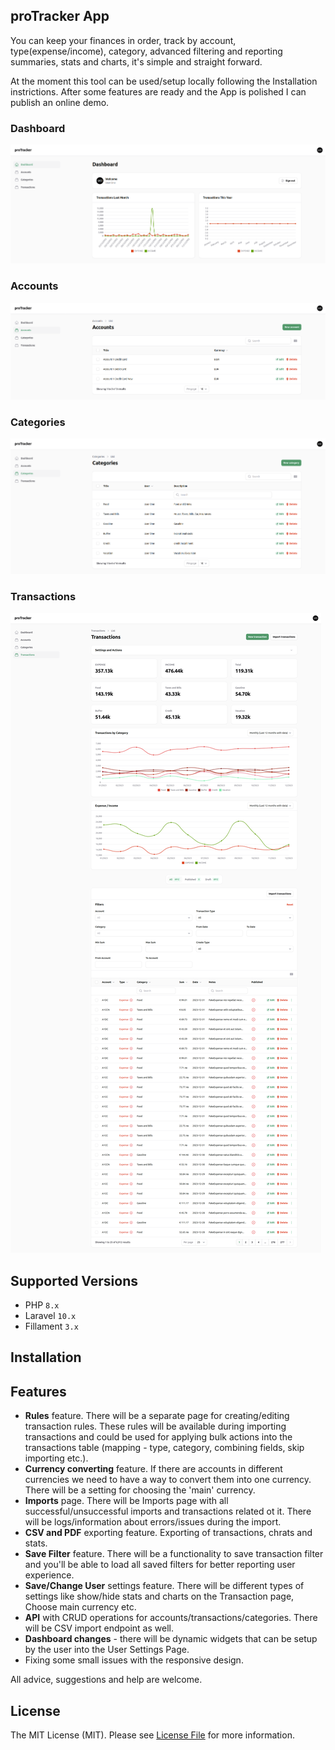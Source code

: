## proTracker App

You can keep your finances in order, track by account, type(expense/income), category, 
advanced filtering and reporting summaries, stats and charts, it's simple and straight forward.

At the moment this tool can be used/setup locally following the Installation instrictions.
After some features are ready and the App is polished I can publish an online demo.

### Dashboard
![](./screenshots/proTracker-dashboard.png)

### Accounts
![](./screenshots/proTracker-accounts.png)

### Categories
![](./screenshots/proTracker-categories.png)

### Transactions
![](./screenshots/proTracker-transactions.png)


## Supported Versions
- PHP `8.x`
- Laravel `10.x`
- Fillament `3.x`

## Installation

## Features

- <b>Rules</b> feature. There will be a separate page for creating/editing transaction rules. 
These rules will be available during importing transactions and could be used for applying bulk actions into the transactions table 
(mapping - type, category, combining fields, skip importing etc.).
- <b>Currency converting</b> feature. If there are accounts in different currencies 
we need to have a way to convert them into one currency. There will be a setting for choosing the 'main' currency.
- <b>Imports</b> page. There will be Imports page with all successful/unsuccessful imports and 
transactions related ot it. There will be logs/information about errors/issues during the import. 
- <b>CSV and PDF</b> exporting feature. Exporting of transactions, chrats and stats.
- <b>Save Filter</b> feature. There will be a functionality to save transaction filter 
and you'll be able to load all saved filters for better reporting user experience.
- <b>Save/Change User</b> settings feature. There will be different types of settings like show/hide stats 
and charts on the Transaction page, Choose main currency etc.
- <b>API</b> with CRUD operations for accounts/transactions/categories. There will be CSV import endpoint as well.
- <b>Dashboard changes</b> - there will be dynamic widgets that can be setup by the user into the User Settings Page.
- Fixing some small issues with the responsive design.

All advice, suggestions and help are welcome. 

## License

The MIT License (MIT). Please see [License File](LICENSE.md) for more information.

